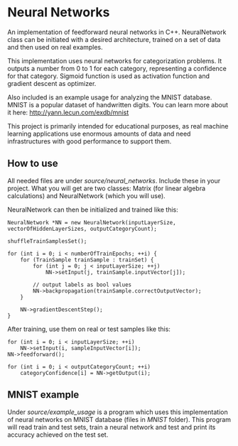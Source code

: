 # Neural Networks

An implementation of feedforward neural networks in C++. NeuralNetwork class can be initiated with a desired architecture, trained on a set of data and then used on real examples.

This implementation uses neural networks for categorization problems. It outputs a number from 0 to 1 for each category, representing a confidence for that category. Sigmoid function is used as activation function and gradient descent as optimizer.

Also included is an example usage for analyzing the MNIST database. MNIST is a popular dataset of handwritten digits. You can learn more about it here: http://yann.lecun.com/exdb/mnist

This project is primarily intended for educational purposes, as real machine learning applications use enormous amounts of data and need infrastructures with good performance to support them.

## How to use

All needed files are under *source/neural_networks*. Include these in your project. What you will get are two classes: Matrix (for linear algebra calculations) and NeuralNetwork (which you will use).

NeuralNetwork can then be initialized and trained like this:

	NeuralNetwork *NN = new NeuralNetwork(inputLayerSize, vectorOfHiddenLayerSizes, outputCategoryCount);
		
	shuffleTrainSamplesSet();

	for (int i = 0; i < numberOfTrainEpochs; ++i) {
		for (TrainSample trainSample : trainSet) {
			for (int j = 0; j < inputLayerSize; ++j)
				NN->setInput(j, trainSample.inputVector[j]);
			
			// output labels as bool values
			NN->backpropagation(trainSample.correctOutputVector);
		}
		
		NN->gradientDescentStep();
	}

After training, use them on real or test samples like this:

	for (int i = 0; i < inputLayerSize; ++i)
		NN->setInput(i, sampleInputVector[i]);
	NN->feedforward();
	
	for (int i = 0; i < outputCategoryCount; ++i)
		categoryConfidence[i] = NN->getOutput(i);

## MNIST example

Under *source/example_usage* is a program which uses this implementation of neural networks on MNIST database (files in *MNIST* folder). This program will read train and test sets, train a neural network and test and print its accuracy achieved on the test set.
